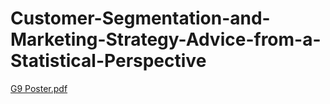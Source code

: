 # Customer-Segmentation-and-Marketing-Strategy-Advice-from-a-Statistical-Perspective
[G9 Poster.pdf](https://github.com/user-attachments/files/19061605/G9.Poster.pdf)
